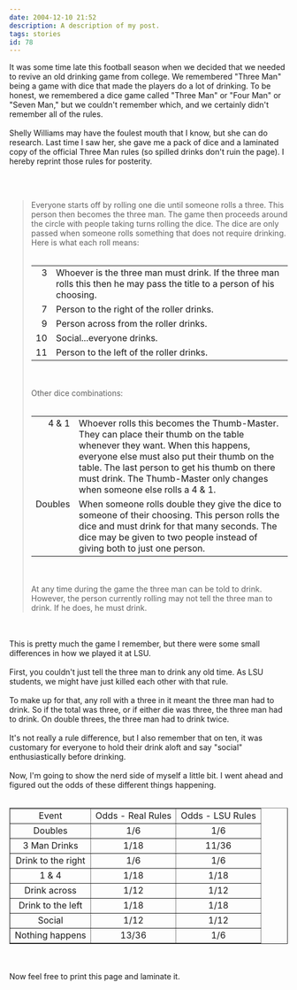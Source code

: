 ```yaml
---
date: 2004-12-10 21:52
description: A description of my post.
tags: stories
id: 78
---
```

It was some time late this football season when we decided that we needed to revive an old drinking game from college.  We remembered "Three Man" being a game with dice that made the players do a lot of drinking.  To be honest, we remembered a dice game called "Three Man" or "Four Man" or "Seven Man," but we couldn't remember which, and we certainly didn't remember all of the rules.<br />
<br />
Shelly Williams may have the foulest mouth that I know, but she can do research.  Last time I saw her, she gave me a pack of dice and a laminated copy of the official Three Man rules (so spilled drinks don't ruin the page).  I hereby reprint those rules for posterity.
<!--more--><br /><br /><blockquote class="caption">Everyone starts off by rolling one die until someone rolls a three.  This person then becomes the three man.  The game then proceeds around the circle with people taking turns rolling the dice.  The dice are only passed when someone rolls something that does not require drinking.  Here is what each roll means:<br />
<br />
<table cellpadding="3"><tr><td valign="top" class="caption" align="right">3</td><td class="caption">Whoever is the three man must drink.  If the three man rolls this then he may pass the title to a person of his choosing.</td></tr><tr><td class="caption"  align="right">7</td><td class="caption">Person to the right of the roller drinks.</td></tr><tr><td class="caption" align="right">9</td><td class="caption">Person across from the roller drinks.</td></tr><tr><td class="caption" align="right">10</td><td class="caption">Social...everyone drinks.</td></tr><tr><td class="caption" align="right">11</td><td class="caption">Person to the left of the roller drinks.</td></tr></table> <br />
<br />
Other dice combinations:<br />
<br />
<table cellpadding="3"><tr><td valign="top"  class="caption" align="right">4 & 1 </td><td valign="top"  class="caption">Whoever rolls this becomes the Thumb-Master.  They can place their thumb on the table whenever they want.  When this happens, everyone else must also put their thumb on the table.  The last person to get his thumb on there must drink.  The Thumb-Master only changes when someone else rolls a 4 & 1.</td></tr><tr><td valign = "top"  class="caption" align="right">Doubles</td><td class="caption">When someone rolls double they give the dice to someone of their choosing.  This person rolls the dice and must drink for that many seconds.  The dice may be given to two people instead of giving both to just one person.</td></tr></table><br />
<br />
At any time during the game the three man can be told to drink.  However, the person currently rolling may not tell the three man to drink.  If he does, he must drink.</blockquote><br />
<br />
This is pretty much the game I remember, but there were some small differences in how we played it at LSU.<br />
<br />
First, you couldn't just tell the three man to drink any old time.  As LSU students, we might have just killed each other with that rule.<br />
<br />
To make up for that, any roll with a three in it meant the three man had to drink.  So if the total was three, or if either die was three, the three man had to drink.  On double threes, the three man had to drink twice.<br />
<br />
It's not really a rule difference, but I also remember that on ten, it was customary for everyone to hold their drink aloft and say "social" enthusiastically before drinking.<br />
<br />
Now, I'm going to show the nerd side of myself a little bit.  I went ahead and figured out the odds of these different things happening.<br />
<br />
<table border=1><tr><td align="center">Event</td><td align="center">Odds - Real Rules</td><td align="center">Odds - LSU Rules</td></tr><tr><td align="center"> Doubles</td><td align="center">1/6</td><td align="center">1/6</td></tr><tr><td align="center">3 Man Drinks</td><td align="center">1/18</td><td align="center">11/36</td></tr><tr><td align="center">Drink to the right</td><td align="center">1/6</td><td align="center">1/6</td></tr><tr><td align="center">1 & 4</td><td align="center">1/18</td><td align="center">1/18</td></tr><tr><td align="center">Drink across</td><td align="center">1/12</td><td align="center">1/12</td></tr><tr><td align="center">Drink to the left</td><td align="center">1/18</td><td align="center">1/18</td></tr><tr><td align="center">Social</td><td align="center">1/12</td><td align="center">1/12</td></tr><tr><td align="center">Nothing happens</td><td align="center">13/36</td><td align="center">1/6</td></tr></table><br />
<br />
Now feel free to print this page and laminate it.

